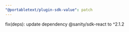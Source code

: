 ```yaml
---
"@portabletext/plugin-sdk-value": patch
---
```


fix(deps): update dependency @sanity/sdk-react to ^2.1.2
